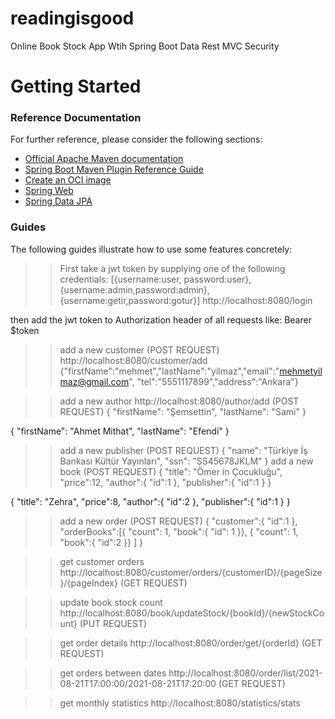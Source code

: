 # readingisgood
Online Book Stock App Wtih Spring Boot Data Rest MVC Security

# Getting Started

### Reference Documentation
For further reference, please consider the following sections:

* [Official Apache Maven documentation](https://maven.apache.org/guides/index.html)
* [Spring Boot Maven Plugin Reference Guide](https://docs.spring.io/spring-boot/docs/2.5.4/maven-plugin/reference/html/)
* [Create an OCI image](https://docs.spring.io/spring-boot/docs/2.5.4/maven-plugin/reference/html/#build-image)
* [Spring Web](https://docs.spring.io/spring-boot/docs/2.5.4/reference/htmlsingle/#boot-features-developing-web-applications)
* [Spring Data JPA](https://docs.spring.io/spring-boot/docs/2.5.4/reference/htmlsingle/#boot-features-jpa-and-spring-data)

### Guides
The following guides illustrate how to use some features concretely:

>> First take a jwt token by supplying one of the following credentials:
[{username:user, password:user},{username:admin,password:admin},{username:getir,password:gotur}]
http://localhost:8080/login

then add the jwt token to Authorization header of all requests like: Bearer $token

>> add a new customer (POST REQUEST)
http://localhost:8080/customer/add
{"firstName":"mehmet","lastName":"yilmaz","email":"mehmetyilmaz@gmail.com", "tel":"5551117899","address":"Ankara"}

>> add a new author
http://localhost:8080/author/add (POST REQUEST)
{
	"firstName": "Şemsettin",
	"lastName": "Sami"
}

{
	"firstName": "Ahmet Mithat",
	"lastName": "Efendi"
}

>> add a new publisher (POST REQUEST)
{
	"name": "Türkiye İş Bankası Kültür Yayınları",
	"ssn": "SS45678JKLM"
}
>> add a new book (POST REQUEST)
{
	"title": "Ömer in Çocukluğu",
	"price":12,
	"author":{
		"id":1
	},
	"publisher":{
		"id":1
	}
}

{
	"title": "Zehra",
	"price":8,
	"author":{
		"id":2
	},
	"publisher":{
		"id":1
	}
}

>> add a new order (POST REQUEST)
{
	"customer":{
		"id":1
	},
	"orderBooks":[{
		"count": 1,
		"book":{
			"id": 1
		}},
		{
		"count": 1,
		"book":{
			"id":2
		}}
	]
}

>> get customer orders
http://localhost:8080/customer/orders/{customerID}/{pageSize}/{pageIndex} (GET REQUEST)

>> update book stock count
http://localhost:8080/book/updateStock/{bookId}/{newStockCount} (PUT REQUEST)

>> get order details
http://localhost:8080/order/get/{orderId} (GET REQUEST)

>> get orders between dates
http://localhost:8080/order/list/2021-08-21T17:00:00/2021-08-21T17:20:00 (GET REQUEST)

>> get monthly statistics
http://localhost:8080/statistics/stats






